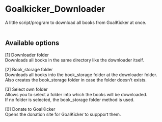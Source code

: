 # Goalkicker_Downloader
A little script/program to download all books from GoalKicker at once. <br /> <br />

## Available options
[1] Downloader folder <br />
Downloads all books in the same directory like the downloader itself.

[2] Book_storage folder <br />
Downloads all books into the book_storage folder at the downloader folder. <br/>
Also creates the book_storage folder in case the folder doesn't exists.

[3] Select own folder <br />
Allows you to select a folder into which the books will be downloaded. <br />
If no folder is selected, the book_storage folder method is used.

[0] Donate to GoalKicker <br />
Opens the donation site for GoalKicker to suppport them.
